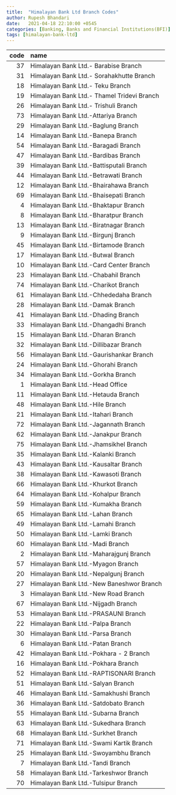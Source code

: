 ```yaml
---
title:  "Himalayan Bank Ltd Branch Codes"
author: Rupesh Bhandari
date:   2021-04-18 22:10:00 +0545
categories: [Banking, Banks and Financial Institutions(BFI)]
tags: [himalayan-bank-ltd]
---
```


|   code | name                                       |
|-------:|:-------------------------------------------|
|     37 | Himalayan Bank Ltd.- Barabise Branch       |
|     31 | Himalayan Bank Ltd.- Sorahakhutte Branch   |
|     18 | Himalayan Bank Ltd.- Teku Branch           |
|     19 | Himalayan Bank Ltd.- Thamel Tridevi Branch |
|     26 | Himalayan Bank Ltd.- Trishuli Branch       |
|     73 | Himalayan Bank Ltd.-Attariya Branch        |
|     29 | Himalayan Bank Ltd.-Baglung Branch         |
|     14 | Himalayan Bank Ltd.-Banepa Branch          |
|     54 | Himalayan Bank Ltd.-Baragadi Branch        |
|     47 | Himalayan Bank Ltd.-Bardibas Branch        |
|     39 | Himalayan Bank Ltd.-Battisputali Branch    |
|     44 | Himalayan Bank Ltd.-Betrawati Branch       |
|     12 | Himalayan Bank Ltd.-Bhairahawa Branch      |
|     69 | Himalayan Bank Ltd.-Bhaisepati Branch      |
|      4 | Himalayan Bank Ltd.-Bhaktapur Branch       |
|      8 | Himalayan Bank Ltd.-Bharatpur Branch       |
|     13 | Himalayan Bank Ltd.-Biratnagar Branch      |
|      9 | Himalayan Bank Ltd.-Birgunj Branch         |
|     45 | Himalayan Bank Ltd.-Birtamode Branch       |
|     17 | Himalayan Bank Ltd.-Butwal Branch          |
|     10 | Himalayan Bank Ltd.-Card Center Branch     |
|     23 | Himalayan Bank Ltd.-Chabahil Branch        |
|     74 | Himalayan Bank Ltd.-Charikot Branch        |
|     61 | Himalayan Bank Ltd.-Chhededaha Branch      |
|     28 | Himalayan Bank Ltd.-Damak Branch           |
|     41 | Himalayan Bank Ltd.-Dhading Branch         |
|     33 | Himalayan Bank Ltd.-Dhangadhi Branch       |
|     15 | Himalayan Bank Ltd.-Dharan Branch          |
|     32 | Himalayan Bank Ltd.-Dillibazar Branch      |
|     56 | Himalayan Bank Ltd.-Gaurishankar Branch    |
|     24 | Himalayan Bank Ltd.-Ghorahi Branch         |
|     34 | Himalayan Bank Ltd.-Gorkha Branch          |
|      1 | Himalayan Bank Ltd.-Head Office            |
|     11 | Himalayan Bank Ltd.-Hetauda Branch         |
|     48 | Himalayan Bank Ltd.-Hile Branch            |
|     21 | Himalayan Bank Ltd.-Itahari Branch         |
|     72 | Himalayan Bank Ltd.-Jagannath Branch       |
|     62 | Himalayan Bank Ltd.-Janakpur Branch        |
|     75 | Himalayan Bank Ltd.-Jhamsikhel Branch      |
|     35 | Himalayan Bank Ltd.-Kalanki Branch         |
|     43 | Himalayan Bank Ltd.-Kausaltar Branch       |
|     38 | Himalayan Bank Ltd.-Kawasoti Branch        |
|     66 | Himalayan Bank Ltd.-Khurkot Branch         |
|     64 | Himalayan Bank Ltd.-Kohalpur Branch        |
|     59 | Himalayan Bank Ltd.-Kumakha Branch         |
|     65 | Himalayan Bank Ltd.-Lahan Branch           |
|     49 | Himalayan Bank Ltd.-Lamahi Branch          |
|     50 | Himalayan Bank Ltd.-Lamki Branch           |
|     60 | Himalayan Bank Ltd.-Madi Branch            |
|      2 | Himalayan Bank Ltd.-Maharajgunj Branch     |
|     57 | Himalayan Bank Ltd.-Myagon Branch          |
|     20 | Himalayan Bank Ltd.-Nepalgunj Branch       |
|     27 | Himalayan Bank Ltd.-New Baneshwor Branch   |
|      3 | Himalayan Bank Ltd.-New Road Branch        |
|     67 | Himalayan Bank Ltd.-Nijgadh Branch         |
|     53 | Himalayan Bank Ltd.-PRASAUNI Branch        |
|     22 | Himalayan Bank Ltd.-Palpa Branch           |
|     30 | Himalayan Bank Ltd.-Parsa Branch           |
|      6 | Himalayan Bank Ltd.-Patan Branch           |
|     42 | Himalayan Bank Ltd.-Pokhara - 2 Branch     |
|     16 | Himalayan Bank Ltd.-Pokhara Branch         |
|     52 | Himalayan Bank Ltd.-RAPTISONARI Branch     |
|     51 | Himalayan Bank Ltd.-Salyan Branch          |
|     46 | Himalayan Bank Ltd.-Samakhushi Branch      |
|     36 | Himalayan Bank Ltd.-Satdobato Branch       |
|     55 | Himalayan Bank Ltd.-Subarna Branch         |
|     63 | Himalayan Bank Ltd.-Sukedhara Branch       |
|     68 | Himalayan Bank Ltd.-Surkhet Branch         |
|     71 | Himalayan Bank Ltd.-Swami Kartik Branch    |
|     25 | Himalayan Bank Ltd.-Swoyambhu Branch       |
|      7 | Himalayan Bank Ltd.-Tandi Branch           |
|     58 | Himalayan Bank Ltd.-Tarkeshwor Branch      |
|     70 | Himalayan Bank Ltd.-Tulsipur Branch        |